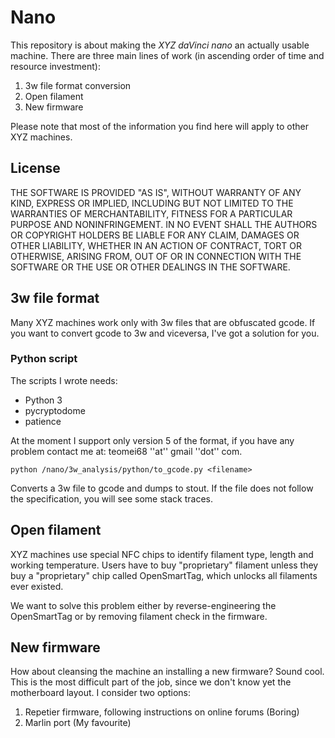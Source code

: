 # Nano
This repository is about making the *XYZ daVinci nano* an actually usable machine. There are three main lines of work (in ascending order of time and resource investment):

  1. 3w file format conversion
  2. Open filament
  3. New firmware

Please note that most of the information you find here will apply to other XYZ machines.


## License
THE SOFTWARE IS PROVIDED "AS IS", WITHOUT WARRANTY OF ANY KIND, EXPRESS OR IMPLIED, INCLUDING BUT NOT LIMITED TO THE WARRANTIES OF MERCHANTABILITY, FITNESS FOR A PARTICULAR PURPOSE AND NONINFRINGEMENT.  IN NO EVENT SHALL THE AUTHORS OR COPYRIGHT HOLDERS BE LIABLE FOR ANY CLAIM, DAMAGES OR OTHER LIABILITY, WHETHER IN AN ACTION OF CONTRACT, TORT OR OTHERWISE, ARISING FROM, OUT OF OR IN CONNECTION WITH THE SOFTWARE OR THE USE OR OTHER DEALINGS IN THE SOFTWARE.


## 3w file format
Many XYZ machines work only with 3w files that are obfuscated gcode. If you want to convert gcode to 3w and viceversa, I've got a solution for you.


### Python script
The scripts I wrote needs:

  * Python 3
  * pycryptodome
  * patience

At the moment I support only version 5 of the format, if you have any problem contact me at: teomei68 ''at'' gmail ''dot'' com.

  `python /nano/3w_analysis/python/to_gcode.py <filename>`

Converts a 3w file to gcode and dumps to stout. If the file does not follow the specification, you will see some stack traces.


## Open filament
XYZ machines use special NFC chips to identify filament type, length and working temperature. Users have to buy "proprietary" filament unless they buy a "proprietary" chip called OpenSmartTag, which unlocks all filaments ever existed.

We want to solve this problem either by reverse-engineering the OpenSmartTag or by removing filament check in the firmware.


## New firmware
How about cleansing the machine an installing a new firmware? Sound cool.
This is the most difficult part of the job, since we don't know yet the motherboard layout. I consider two options:

  1. Repetier firmware, following instructions on online forums (Boring)
  2. Marlin port (My favourite)
